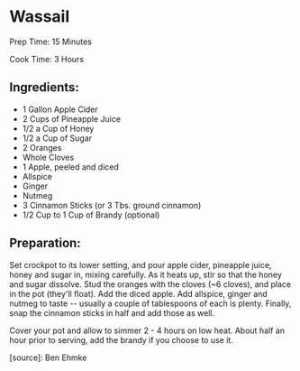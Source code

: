 Wassail
=======

Prep Time: 15 Minutes

Cook Time: 3 Hours

Ingredients:
------------

- 1 Gallon Apple Cider
- 2 Cups of Pineapple Juice
- 1/2 a Cup of Honey
- 1/2 a Cup of Sugar
- 2 Oranges
- Whole Cloves
- 1 Apple, peeled and diced
- Allspice
- Ginger
- Nutmeg
- 3 Cinnamon Sticks (or 3 Tbs. ground cinnamon)
- 1/2 Cup to 1 Cup of Brandy (optional)

Preparation:
------------

Set crockpot to its lower setting, and pour apple cider, pineapple juice,
honey and sugar in, mixing carefully. As it heats up, stir so that the
honey and sugar dissolve. Stud the oranges with the cloves (~6 cloves),
and place in the pot (they'll float). Add the diced apple. Add allspice,
ginger and nutmeg to taste -- usually a couple of tablespoons of each is
plenty. Finally, snap the cinnamon sticks in half and add those as well.

Cover your pot and allow to simmer 2 - 4 hours on low heat. About half
an hour prior to serving, add the brandy if you choose to use it.

[source]: Ben Ehmke
